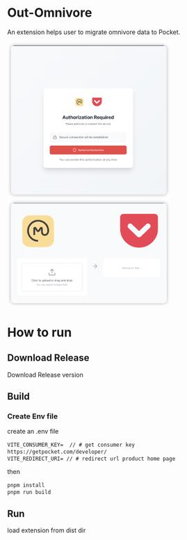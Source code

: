 # Out-Omnivore

An extension helps user to migrate omnivore data to Pocket.

<p float='left'>
<img src="screens/auth_page.png" width="375">
<img src="screens/import_page.png" width="375">
</p>

# How to run

## Download Release 

Download Release version

## Build

### Create Env file

create an .env file

```env
VITE_CONSUMER_KEY=  // # get consumer key https://getpocket.com/developer/
VITE_REDIRECT_URI= // # redirect url product home page
```

then

```shell
pnpm install
pnpm run build
```

## Run
load extension from dist dir
